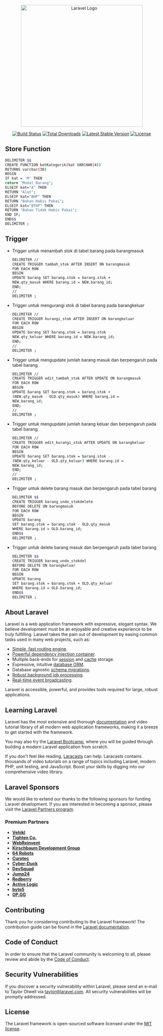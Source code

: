 <p align="center"><a href="https://laravel.com" target="_blank"><img src="https://raw.githubusercontent.com/laravel/art/master/logo-lockup/5%20SVG/2%20CMYK/1%20Full%20Color/laravel-logolockup-cmyk-red.svg" width="400" alt="Laravel Logo"></a></p>

<p align="center">
<a href="https://github.com/laravel/framework/actions"><img src="https://github.com/laravel/framework/workflows/tests/badge.svg" alt="Build Status"></a>
<a href="https://packagist.org/packages/laravel/framework"><img src="https://img.shields.io/packagist/dt/laravel/framework" alt="Total Downloads"></a>
<a href="https://packagist.org/packages/laravel/framework"><img src="https://img.shields.io/packagist/v/laravel/framework" alt="Latest Stable Version"></a>
<a href="https://packagist.org/packages/laravel/framework"><img src="https://img.shields.io/packagist/l/laravel/framework" alt="License"></a>
</p>

## Store Function
```bash
DELIMITER $$
CREATE FUNCTION ketKategorik(kat VARCHAR(4))
RETURNS varchar(30)
BEGIN
IF kat = 'M' THEN
return "Modal Barang";
ELSEIF kat="A" THEN
RETURN "Alat";
ELSEIF kat="BHP" THEN
RETURN "Bahan Habis Pakai";
ELSEIF kat="BTHP" THEN
RETURN "Bahan Tidak Habis Pakai";
END IF;
END$$
DELIMITER ;
```
## Trigger
- Trigger untuk menambah stok di tabel barang pada barangmasuk
    ```bash
    DELIMITER //
    CREATE TRIGGER tambah_stok AFTER INSERT ON barangmasuk
    FOR EACH ROW
    BEGIN
    UPDATE barang SET barang.stok = barang.stok +
    NEW.qty_masuk WHERE barang.id = NEW.barang_id;
    END;
    //
    DELIMITER ;
    ```
- Trigger untuk mengurangi stok di tabel barang pada barangkeluar
    ```bash
    DELIMITER //
    CREATE TRIGGER kurangi_stok AFTER INSERT ON barangkeluar
    FOR EACH ROW
    BEGIN
    UPDATE barang SET barang.stok = barang.stok -
    NEW.qty_keluar WHERE barang.id = NEW.barang_id;
    END;
    //
    DELIMITER ;
   ```
- Trigger untuk mengupdate jumlah barang masuk dan berpengaruh pada tabel barang
    ```bash
    DELIMITER //
    CREATE TRIGGER edit_tambah_stok AFTER UPDATE ON barangmasuk
    FOR EACH ROW
    BEGIN
    UPDATE barang SET barang.stok = barang.stok +
    (NEW.qty_masuk - OLD.qty_masuk) WHERE barang.id =
    NEW.barang_id;
    END;
    //
    DELIMITER ;
    ```
- Trigger untuk mengupdate jumlah barang keluar dan berpengaruh pada tabel barang
    ``` bash
    DELIMITER //
    CREATE TRIGGER edit_kurangi_stok AFTER UPDATE ON barangkeluar
    FOR EACH ROW
    BEGIN
    UPDATE barang SET barang.stok = barang.stok -
    (NEW.qty_keluar - OLD.qty_keluar) WHERE barang.id =
    NEW.barang_id;
    END;
    //
    DELIMITER ;
    ```
- Trigger untuk delete barang masuk dan berpengaruh pada tabel barang
     ``` bash
    DELIMITER $$
    CREATE TRIGGER barang_undo_stokdelete
    BEFORE DELETE ON barangmasuk
    FOR EACH ROW
    BEGIN
    UPDATE barang
    SET barang.stok = barang.stok - OLD.qty_masuk
    WHERE barang.id = OLD.barang_id;
    END$$
    DELIMITER ;
    ```
- Trigger untuk delete barang masuk dan berpengaruh pada tabel barang
     ``` bash
    DELIMITER $$
    CREATE TRIGGER barang_undo_stokdel
    BEFORE DELETE ON barangkeluar
    FOR EACH ROW
    BEGIN
    UPDATE barang
    SET barang.stok = barang.stok + OLD.qty_keluar
    WHERE barang.id = OLD.barang_id;
    END$$
    DELIMITER ;
    ```


## About Laravel

Laravel is a web application framework with expressive, elegant syntax. We believe development must be an enjoyable and creative experience to be truly fulfilling. Laravel takes the pain out of development by easing common tasks used in many web projects, such as:

- [Simple, fast routing engine](https://laravel.com/docs/routing).
- [Powerful dependency injection container](https://laravel.com/docs/container).
- Multiple back-ends for [session](https://laravel.com/docs/session) and [cache](https://laravel.com/docs/cache) storage.
- Expressive, intuitive [database ORM](https://laravel.com/docs/eloquent).
- Database agnostic [schema migrations](https://laravel.com/docs/migrations).
- [Robust background job processing](https://laravel.com/docs/queues).
- [Real-time event broadcasting](https://laravel.com/docs/broadcasting).

Laravel is accessible, powerful, and provides tools required for large, robust applications.

## Learning Laravel

Laravel has the most extensive and thorough [documentation](https://laravel.com/docs) and video tutorial library of all modern web application frameworks, making it a breeze to get started with the framework.

You may also try the [Laravel Bootcamp](https://bootcamp.laravel.com), where you will be guided through building a modern Laravel application from scratch.

If you don't feel like reading, [Laracasts](https://laracasts.com) can help. Laracasts contains thousands of video tutorials on a range of topics including Laravel, modern PHP, unit testing, and JavaScript. Boost your skills by digging into our comprehensive video library.

## Laravel Sponsors

We would like to extend our thanks to the following sponsors for funding Laravel development. If you are interested in becoming a sponsor, please visit the [Laravel Partners program](https://partners.laravel.com).

### Premium Partners

- **[Vehikl](https://vehikl.com/)**
- **[Tighten Co.](https://tighten.co)**
- **[WebReinvent](https://webreinvent.com/)**
- **[Kirschbaum Development Group](https://kirschbaumdevelopment.com)**
- **[64 Robots](https://64robots.com)**
- **[Curotec](https://www.curotec.com/services/technologies/laravel/)**
- **[Cyber-Duck](https://cyber-duck.co.uk)**
- **[DevSquad](https://devsquad.com/hire-laravel-developers)**
- **[Jump24](https://jump24.co.uk)**
- **[Redberry](https://redberry.international/laravel/)**
- **[Active Logic](https://activelogic.com)**
- **[byte5](https://byte5.de)**
- **[OP.GG](https://op.gg)**

## Contributing

Thank you for considering contributing to the Laravel framework! The contribution guide can be found in the [Laravel documentation](https://laravel.com/docs/contributions).

## Code of Conduct

In order to ensure that the Laravel community is welcoming to all, please review and abide by the [Code of Conduct](https://laravel.com/docs/contributions#code-of-conduct).

## Security Vulnerabilities

If you discover a security vulnerability within Laravel, please send an e-mail to Taylor Otwell via [taylor@laravel.com](mailto:taylor@laravel.com). All security vulnerabilities will be promptly addressed.

## License

The Laravel framework is open-sourced software licensed under the [MIT license](https://opensource.org/licenses/MIT).
